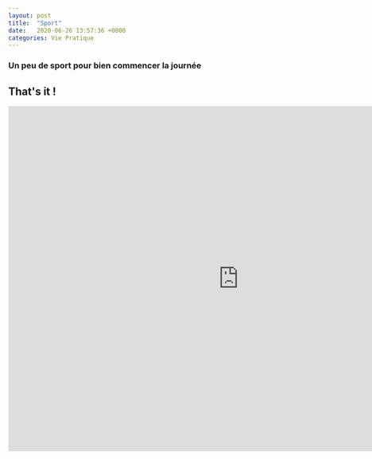 ```yaml
---
layout: post
title:  "Sport"
date:   2020-06-26 13:57:36 +0000
categories: Vie Pratique
---
```


### Un peu de sport pour bien commencer la journée
## That's it !

<iframe width="925" height="694" src="https://www.youtube.com/embed/Zmx1GL1Kyuw" frameborder="0" allow="accelerometer; autoplay; encrypted-media; gyroscope; picture-in-picture" allowfullscreen></iframe>
